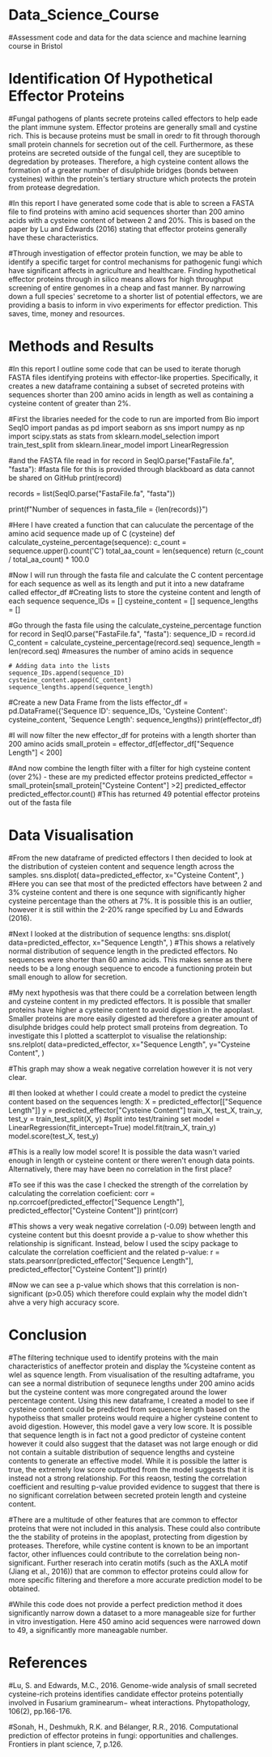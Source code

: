 # Data_Science_Course
#Assessment code and data for the data science and machine learning course in Bristol 

# Identification Of Hypothetical Effector Proteins

#Fungal pathogens of plants secrete proteins called effectors to help eade the plant immune system. Effector proteins are generally small and cystine rich. This is because proteins must be small in oredr to fit through thorough small protein channels for secretion out of the cell. Furthermore, as these proteins are secreted outside of the fungal cell, they are suceptible to degredation by proteases. Therefore, a high cysteine content allows the formation of a greater number of disulphide bridges (bonds between cysteines) within the protein's tertiary structure which protects the protein from protease degredation.

#In this report I have generated some code that is able to screen a FASTA file to find proteins with amino acid sequences shorter than 200 amino acids with a cysteine content of between 2 and 20%. This is based on the paper by Lu and Edwards (2016) stating that effector proteins generally have these characteristics.

#Through investigation of effector protein function, we may be able to identify a specific target for control mechanisms for pathogenic fungi which have significant affects in agriculture and healthcare. Finding hypothetical effector proteins through in silico means allows for high throughput screening of entire genomes in a cheap and fast manner. By narrowing down a full species' secretome to a shorter list of potential effectors, we are providing a basis to inform in vivo experiments for effector prediction. This saves, time, money and resources.

# Methods and Results

#In this report I outline some code that can be used to iterate thorugh FASTA files identifying proteins with effector-like properties. Specifically, it creates a new dataframe containing a subset of secreted proteins with sequences shorter than 200 amino acids in length as well as containing a cysteine content of greater than 2%.


#First the libraries needed for the code to run are imported
from Bio import SeqIO
import pandas as pd
import seaborn as sns
import numpy as np
import scipy.stats as stats
from sklearn.model_selection import train_test_split
from sklearn.linear_model import LinearRegression

#and the FASTA file read in 
for record in SeqIO.parse("FastaFile.fa", "fasta"): #fasta file for this is provided through blackboard as data cannot be shared on GitHub
    print(record)

records = list(SeqIO.parse("FastaFile.fa", "fasta"))

print(f"Number of sequences in fasta_file = {len(records)}")

#Here I have created a function that can caluculate the percentage of the amino acid sequence made up of C (cysteine)
def calculate_cysteine_percentage(sequence):
    c_count = sequence.upper().count('C')
    total_aa_count = len(sequence)
    return (c_count / total_aa_count) * 100.0 

#Now I will run through the fasta file and calculate the C content percentage for each sequence as well as its length and put it into a new dataframe called effector_df
#Creating lists to store the cysteine content and length of each sequence
sequence_IDs = []
cysteine_content = []
sequence_lengths = []

#Go through the fasta file using the calculate_cysteine_percentage function
for record in SeqIO.parse("FastaFile.fa", "fasta"):
    sequence_ID = record.id
    C_content = calculate_cysteine_percentage(record.seq)
    sequence_length = len(record.seq) #measures the number of amino acids in sequence

    # Adding data into the lists
    sequence_IDs.append(sequence_ID)
    cysteine_content.append(C_content)
    sequence_lengths.append(sequence_length)

#Create a new Data Frame from the lists
effector_df = pd.DataFrame({'Sequence ID': sequence_IDs, 'Cysteine Content': cysteine_content, 'Sequence Length': sequence_lengths})
print(effector_df)

#I will now filter the new effector_df for proteins with a length shorter than 200 amino acids
small_protein = effector_df[effector_df["Sequence Length"] < 200]

#And now combine the length filter with a filter for high cysteine content (over 2%) - these are my predicted effector proteins
predicted_effector = small_protein[small_protein["Cysteine Content"] >2]
predicted_effector
predicted_effector.count()
#This has returned 49 potential effector proteins out of the fasta file



# Data Visualisation

#From the new dataframe of predicted effectors I then decided to look at the distribution of cysteien content and sequence length across the samples.
sns.displot(
    data=predicted_effector,
    x="Cysteine Content",
)
#Here you can see that most of the predicted effectors have between 2 and 3% cysteine content and there is one sequnce with significantly higher cysteine percentage than the others at 7%. It is possible this is an outlier, however it is still within the 2-20% range specified by Lu and Edwards (2016).

#Next I looked at the distribution of sequence lengths:
sns.displot(
    data=predicted_effector,
    x="Sequence Length",
)
#This shows a relatively normal distribution of sequence length in the predicted effectors. No sequences were shorter than 60 amino acids. This makes sense as there needs to be a long enough sequence to encode a functioning protein but small enough to allow for secretion.

#My next hypothesis was that there could be a correlation between length and cysteine content in my predicted effectors. It is possible that smaller proteins have higher a cysteine content to avoid digestion in the apoplast. Smaller proteins are more easily digested ad therefore a greater amount of disulphde bridges could help protect small proteins from degreation. To investigate this I plotted a scatterplot to visualise the relationship:
sns.relplot(
    data=predicted_effector,
    x="Sequence Length",
    y="Cysteine Content",
)

#This graph may show a weak negative correlation however it is not very clear.

#I then looked at whether I could create a model to predict the cysteine content based on the sequences length:
X = predicted_effector[["Sequence Length"]] 
y = predicted_effector["Cysteine Content"]
train_X, test_X, train_y, test_y = train_test_split(X, y) #split into test/training set
model = LinearRegression(fit_intercept=True)
model.fit(train_X, train_y)
model.score(test_X, test_y)

#This is a really low model score! It is possible the data wasn't varied enough in length or cysteine content or there weren't enough data points. Alternatively, there may have been no correlation in the first place?

#To see if this was the case I checked the strength of the correlation by calculating the correlation coeficient:
corr = np.corrcoef(predicted_effector["Sequence Length"], predicted_effector["Cysteine Content"])
print(corr)

#This shows a very weak negative correlation (-0.09) between length and cysteine content but this doesnt provide a p-value to show whether this relationship is significant. Instead, below I used the scipy package to calculate the correlation coefficient and the related p-value:
r = stats.pearsonr(predicted_effector["Sequence Length"], predicted_effector["Cysteine Content"])
print(r)

#Now we can see a p-value which shows that this correlation is non-significant (p>0.05) which therefore could explain why the model didn't ahve a very high accuracy score.

# Conclusion 

#The filtering technique used to identify proteins with the main characteristics of aneffector protein and display the %cysteine content as wlel as squence length. From visualisation of the resulting adtaframe, you can see a normal distribution of sequnece lengths under 200 amino acids but the cysteine content was more congregated around the lower percentage content. Using this new dataframe, I created a model to see if cysteine content could be predicted from sequence length based on the hypotheiss that smaller proteins would require a higher cysteine content to avoid digestion. However, this model gave a very low score. It is possible that sequence length is in fact not a good predictor of cysteine content however it could also suggest that the dataset was not large enough or did not contain a suitable distribution of sequence lengths and cysteine contents to generate an effective model. While it is possible the latter is true, the extremely low score outputted from the model suggests that it is instead not a strong relationship. For this reaosn, testing the correlation coefficient and resulting p-value provided evidence to suggest that there is no significant correlation between secreted protein length and cysteine content.

#There are a multitude of other features that are common to effector proteins that were not included in this analysis. These could also contribute the the stability of proteins in the apoplast, protecting from digestion by proteases. Therefore, while cystine content is known to be an important factor, other influences could contribute to the correlation being non-significant. Further reserach into ceratin motifs (such as the AXLA motif (Jiang et al., 2016)) that are common to effector proteins could allow for more specific filtering and therefore a more accurate prediction model to be obtained.

#While this code does not provide a perfect prediction method it does significantly narrow down a dataset to a more manageable size for further in vitro investigation. Here 450 amino acid sequences were narrowed down to 49, a significantly more maneagable number.

# References

#Lu, S. and Edwards, M.C., 2016. Genome-wide analysis of small secreted cysteine-rich proteins identifies candidate effector proteins potentially involved in Fusarium graminearum− wheat interactions. Phytopathology, 106(2), pp.166-176.

#Sonah, H., Deshmukh, R.K. and Bélanger, R.R., 2016. Computational prediction of effector proteins in fungi: opportunities and challenges. Frontiers in plant science, 7, p.126.

